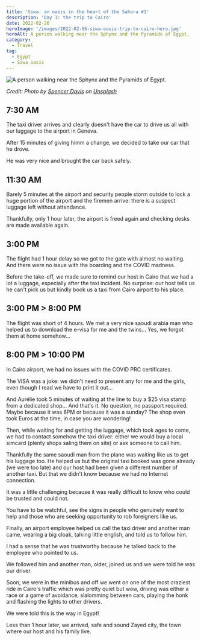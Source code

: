 ```yaml
---
title: 'Siwa: an oasis in the heart of the Sahara #1'
description: 'Day 1: the trip to Cairo'
date: 2022-02-26
heroImage: '/images/2022-02-06-siwa-oasis-trip-to-cairo-hero.jpg'
heroAlt: A person walking near the Sphynx and the Pyramids of Egypt.
category:
  - Travel
tag:
  - Egypt
  - Siwa oasis
---
```


![A person walking near the Sphynx and the Pyramids of Egypt.](/images/2022-02-06-siwa-oasis-trip-to-cairo-hero.jpg)

_Credit: Photo by [Spencer Davis](https://unsplash.com/@spencerdavis?utm_source=unsplash&utm_medium=referral&utm_content=creditCopyText) on [Unsplash](https://unsplash.com/s/photos/cairo-egypt?utm_source=unsplash&utm_medium=referral&utm_content=creditCopyText)_

## 7:30 AM

The taxi driver arrives and clearly doesn't have the car to drive us all with our luggage to the airport in Geneva.

After 15 minutes of giving himm a change, we decided to take our car that he drove.

He was very nice and brought the car back safely.

## 11:30 AM

Barely 5 minutes at the airport and security people storm outside to lock a huge portion of the airport and the firemen arrive: there is a suspect luggage left without attendance.

Thankfully, only 1 hour later, the airport is freed again and checking desks are made available again.

## 3:00 PM

The flight had 1 hour delay so we got to the gate with almost no waiting.
And there were no issue with the boarding and the COVID madness.

Before the take-off, we made sure to remind our host in Cairo that we had a lot a luggage, especially after the taxi incident.
No surprise: our host tells us he can't pick us but kindly book us a taxi from Cairo airport to his place.

## 3:00 PM > 8:00 PM

The flight was short of 4 hours. We met a very nice saoudi arabia man who helped us to download the e-visa for me and the twins... Yes, we forgot them at home somehow...

## 8:00 PM > 10:00 PM

In Cairo airport, we had no issues with the COVID PRC certificates.

The VISA was a joke: we didn't need to present any for me and the girls, even though I read we have to print it out...

And Aurélie took 5 minutes of waiting at the line to buy a $25 visa stamp from a dedicated shop... And that's it. No question, no passport required.
Maybe because it was 8PM or because it was a sunday?
The shop even took Euros at the time, in case you are wondering!

Then, while waiting for and getting the luggage, which took ages to come, we had to contact somehow the taxi driver: either we would buy a local simcard (plenty shops saling them on site) or ask someone to call him.

Thankfully the same saoudi man from the plane was waiting like us to get his luggage too. He helped us but the original taxi booked was gone already (we were too late) and our host had been given a different number of another taxi.
But that we didn't know because we had no Internet connection.

It was a little challenging because it was really difficult to know who could be trusted and could not.

You have to be watchful, see the signs in people who genuinely want to help and those who are seeking opportunity to rob foreigners like us.

Finally, an airport employee helped us call the taxi driver and another man came, wearing a big cloak, talking little english, and told us to follow him.

I had a sense that he was trustworthy because he talked back to the employee who pointed to us.

We followed him and another man, older, joined us and we were told he was our driver.

Soon, we were in the minibus and off we went on one of the most craziest ride in Cairo's traffic which was pretty quiet but wow, driving was either a race or a game of avoidance, slalomming between cars, playing the honk and flashing the lights to other drivers.

We were told this is the way in Egypt!

Less than 1 hour later, we arrived, safe and sound Zayed city, the town where our host and his family live.
